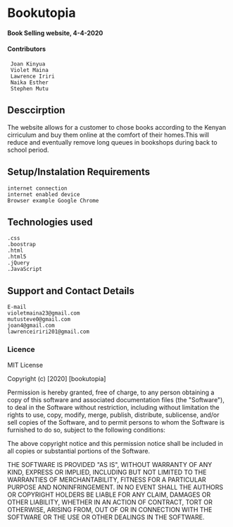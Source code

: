 # Bookutopia

#### Book Selling website, 4-4-2020

#### Contributors
     Joan Kinyua 
     Violet Maina
     Lawrence Iriri
     Naika Esther
     Stephen Mutu

## Desccirption

The website allows for a customer to chose books according to the Kenyan cirriculum and buy them online at the comfort of their homes.This will reduce and eventually remove long queues in bookshops during back to school period.

## Setup/Instalation Requirements 
    internet connection
    internet enabled device
    Browser example Google Chrome   
   
## Technologies used
    .css
    .boostrap
    .html
    .html5
    .jQuery
    .JavaScript

## Support and Contact Details
    E-mail
    violetmaina23@gmail.com
    mutusteve0@gmail.com
    joan4@gmail.com
    lawrenceiriri201@gmail.com

### Licence    

MIT License

Copyright (c) [2020] [bookutopia]

Permission is hereby granted, free of charge, to any person obtaining a copy
of this software and associated documentation files (the "Software"), to deal
in the Software without restriction, including without limitation the rights
to use, copy, modify, merge, publish, distribute, sublicense, and/or sell
copies of the Software, and to permit persons to whom the Software is
furnished to do so, subject to the following conditions:

The above copyright notice and this permission notice shall be included in all
copies or substantial portions of the Software.

THE SOFTWARE IS PROVIDED "AS IS", WITHOUT WARRANTY OF ANY KIND, EXPRESS OR
IMPLIED, INCLUDING BUT NOT LIMITED TO THE WARRANTIES OF MERCHANTABILITY,
FITNESS FOR A PARTICULAR PURPOSE AND NONINFRINGEMENT. IN NO EVENT SHALL THE
AUTHORS OR COPYRIGHT HOLDERS BE LIABLE FOR ANY CLAIM, DAMAGES OR OTHER
LIABILITY, WHETHER IN AN ACTION OF CONTRACT, TORT OR OTHERWISE, ARISING FROM,
OUT OF OR IN CONNECTION WITH THE SOFTWARE OR THE USE OR OTHER DEALINGS IN THE
SOFTWARE.